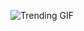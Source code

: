 ![Trending GIF](https://media0.giphy.com/media/v1.Y2lkPThiYjIxNzcyNXJueHNyZG83ajhkbW83czg1b3Y0cGk1eHozbXU5NTA4NnNid24yYiZlcD12MV9naWZzX3NlYXJjaCZjdD1n/xUPGcEliCc7bETyfO8/giphy.gif)
